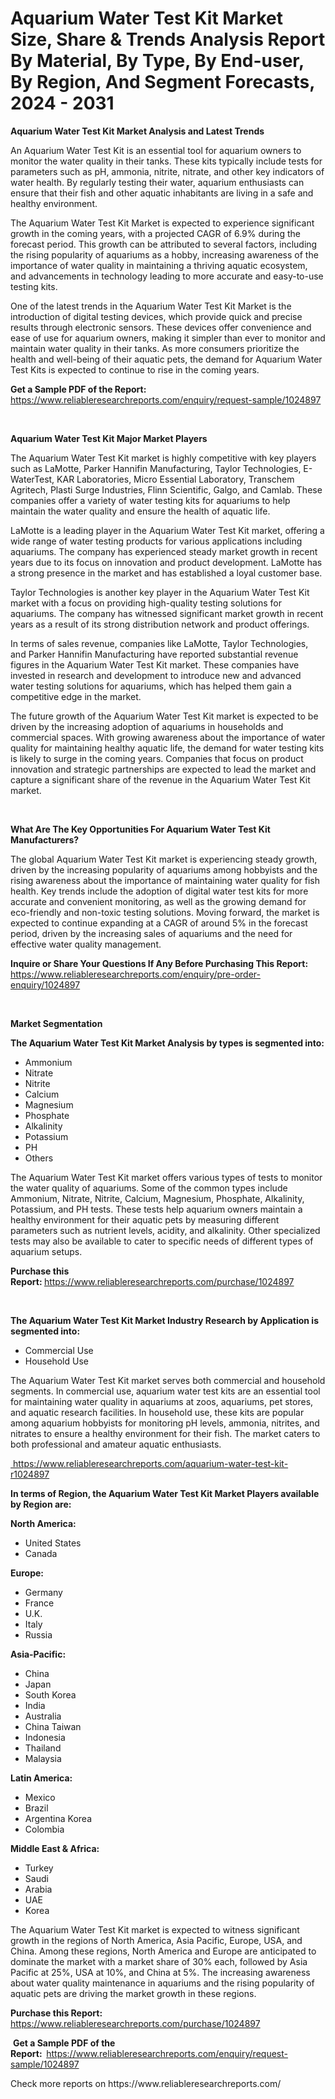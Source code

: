 <p><h1>Aquarium Water Test Kit Market Size, Share & Trends Analysis Report By Material, By Type, By End-user, By Region, And Segment Forecasts, 2024 - 2031</h1></p><p><strong>Aquarium Water Test Kit Market Analysis and Latest Trends</strong></p>
<p><p>An Aquarium Water Test Kit is an essential tool for aquarium owners to monitor the water quality in their tanks. These kits typically include tests for parameters such as pH, ammonia, nitrite, nitrate, and other key indicators of water health. By regularly testing their water, aquarium enthusiasts can ensure that their fish and other aquatic inhabitants are living in a safe and healthy environment.</p><p>The Aquarium Water Test Kit Market is expected to experience significant growth in the coming years, with a projected CAGR of 6.9% during the forecast period. This growth can be attributed to several factors, including the rising popularity of aquariums as a hobby, increasing awareness of the importance of water quality in maintaining a thriving aquatic ecosystem, and advancements in technology leading to more accurate and easy-to-use testing kits.</p><p>One of the latest trends in the Aquarium Water Test Kit Market is the introduction of digital testing devices, which provide quick and precise results through electronic sensors. These devices offer convenience and ease of use for aquarium owners, making it simpler than ever to monitor and maintain water quality in their tanks. As more consumers prioritize the health and well-being of their aquatic pets, the demand for Aquarium Water Test Kits is expected to continue to rise in the coming years.</p></p>
<p><strong>Get a Sample PDF of the Report:&nbsp;</strong> <a href="https://www.reliableresearchreports.com/enquiry/request-sample/1024897">https://www.reliableresearchreports.com/enquiry/request-sample/1024897</a></p>
<p>&nbsp;</p>
<p><strong>Aquarium Water Test Kit Major Market Players</strong></p>
<p><p>The Aquarium Water Test Kit market is highly competitive with key players such as LaMotte, Parker Hannifin Manufacturing, Taylor Technologies, E-WaterTest, KAR Laboratories, Micro Essential Laboratory, Transchem Agritech, Plasti Surge Industries, Flinn Scientific, Galgo, and Camlab. These companies offer a variety of water testing kits for aquariums to help maintain the water quality and ensure the health of aquatic life.</p><p>LaMotte is a leading player in the Aquarium Water Test Kit market, offering a wide range of water testing products for various applications including aquariums. The company has experienced steady market growth in recent years due to its focus on innovation and product development. LaMotte has a strong presence in the market and has established a loyal customer base.</p><p>Taylor Technologies is another key player in the Aquarium Water Test Kit market with a focus on providing high-quality testing solutions for aquariums. The company has witnessed significant market growth in recent years as a result of its strong distribution network and product offerings.</p><p>In terms of sales revenue, companies like LaMotte, Taylor Technologies, and Parker Hannifin Manufacturing have reported substantial revenue figures in the Aquarium Water Test Kit market. These companies have invested in research and development to introduce new and advanced water testing solutions for aquariums, which has helped them gain a competitive edge in the market.</p><p>The future growth of the Aquarium Water Test Kit market is expected to be driven by the increasing adoption of aquariums in households and commercial spaces. With growing awareness about the importance of water quality for maintaining healthy aquatic life, the demand for water testing kits is likely to surge in the coming years. Companies that focus on product innovation and strategic partnerships are expected to lead the market and capture a significant share of the revenue in the Aquarium Water Test Kit market.</p></p>
<p>&nbsp;</p>
<p><strong>What Are The Key Opportunities For Aquarium Water Test Kit Manufacturers?</strong></p>
<p><p>The global Aquarium Water Test Kit market is experiencing steady growth, driven by the increasing popularity of aquariums among hobbyists and the rising awareness about the importance of maintaining water quality for fish health. Key trends include the adoption of digital water test kits for more accurate and convenient monitoring, as well as the growing demand for eco-friendly and non-toxic testing solutions. Moving forward, the market is expected to continue expanding at a CAGR of around 5% in the forecast period, driven by the increasing sales of aquariums and the need for effective water quality management.</p></p>
<p><strong>Inquire or Share Your Questions If Any Before Purchasing This Report:</strong> <a href="https://www.reliableresearchreports.com/enquiry/pre-order-enquiry/1024897">https://www.reliableresearchreports.com/enquiry/pre-order-enquiry/1024897</a></p>
<p>&nbsp;</p>
<p><strong>Market Segmentation</strong></p>
<p><strong>The Aquarium Water Test Kit Market Analysis by types is segmented into:</strong></p>
<p><ul><li>Ammonium</li><li>Nitrate</li><li>Nitrite</li><li>Calcium</li><li>Magnesium</li><li>Phosphate</li><li>Alkalinity</li><li>Potassium</li><li>PH</li><li>Others</li></ul></p>
<p><p>The Aquarium Water Test Kit market offers various types of tests to monitor the water quality of aquariums. Some of the common types include Ammonium, Nitrate, Nitrite, Calcium, Magnesium, Phosphate, Alkalinity, Potassium, and PH tests. These tests help aquarium owners maintain a healthy environment for their aquatic pets by measuring different parameters such as nutrient levels, acidity, and alkalinity. Other specialized tests may also be available to cater to specific needs of different types of aquarium setups.</p></p>
<p><strong>Purchase this Report:&nbsp;</strong><a href="https://www.reliableresearchreports.com/purchase/1024897">https://www.reliableresearchreports.com/purchase/1024897</a></p>
<p>&nbsp;</p>
<p><strong>The Aquarium Water Test Kit Market Industry Research by Application is segmented into:</strong></p>
<p><ul><li>Commercial Use</li><li>Household Use</li></ul></p>
<p><p>The Aquarium Water Test Kit market serves both commercial and household segments. In commercial use, aquarium water test kits are an essential tool for maintaining water quality in aquariums at zoos, aquariums, pet stores, and aquatic research facilities. In household use, these kits are popular among aquarium hobbyists for monitoring pH levels, ammonia, nitrites, and nitrates to ensure a healthy environment for their fish. The market caters to both professional and amateur aquatic enthusiasts.</p></p>
<p><a href="https://www.reliableresearchreports.com/aquarium-water-test-kit-r1024897">&nbsp;https://www.reliableresearchreports.com/aquarium-water-test-kit-r1024897</a></p>
<p><strong>In terms of Region, the Aquarium Water Test Kit Market Players available by Region are:</strong></p>
<p>
    <p> <strong> North America: </strong>
        <ul>
            <li>United States</li>
            <li>Canada</li>
        </ul>
        </p> 
    <p> <strong> Europe: </strong>
        <ul>
            <li>Germany</li>
            <li>France</li>
            <li>U.K.</li>
            <li>Italy</li>
            <li>Russia</li>
        </ul>
        </p> 
    <p> <strong> Asia-Pacific: </strong>
        <ul>
            <li>China</li>
            <li>Japan</li>
            <li>South Korea</li>
            <li>India</li>
            <li>Australia</li>
            <li>China Taiwan</li>
            <li>Indonesia</li>
            <li>Thailand</li>
            <li>Malaysia</li>
        </ul>
        </p> 
    <p> <strong> Latin America: </strong>
        <ul>
            <li>Mexico</li>
            <li>Brazil</li>
            <li>Argentina Korea</li>
            <li>Colombia</li>
        </ul>
        </p> 
    <p> <strong> Middle East & Africa: </strong>
        <ul>
            <li>Turkey</li>
            <li>Saudi</li>
            <li>Arabia</li>
            <li>UAE</li>
            <li>Korea</li>
        </ul>
    </p>
    </p>
<p><p>The Aquarium Water Test Kit market is expected to witness significant growth in the regions of North America, Asia Pacific, Europe, USA, and China. Among these regions, North America and Europe are anticipated to dominate the market with a market share of 30% each, followed by Asia Pacific at 25%, USA at 10%, and China at 5%. The increasing awareness about water quality maintenance in aquariums and the rising popularity of aquatic pets are driving the market growth in these regions.</p></p>
<p><strong>Purchase this Report: </strong><a href="https://www.reliableresearchreports.com/purchase/1024897">https://www.reliableresearchreports.com/purchase/1024897</a></p>
<p>&nbsp;<strong>Get a Sample PDF of the Report:&nbsp;&nbsp;</strong><a href="https://www.reliableresearchreports.com/enquiry/request-sample/1024897">https://www.reliableresearchreports.com/enquiry/request-sample/1024897</a></p>
<p><strong></strong></p>
<p>Check more reports on https://www.reliableresearchreports.com/</p>